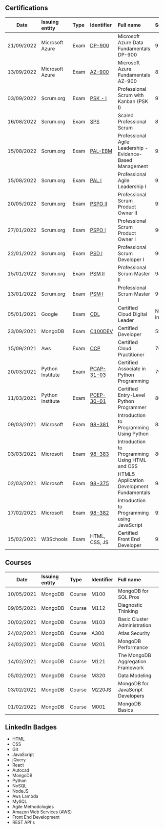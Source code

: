 ## Certifications

| Date       | Issuing entity   | Type | Identifier                                                                               | Full name                                                 | Score   |
| ---------- | :--------------- | :--- | :--------------------------------------------------------------------------------------- | :-------------------------------------------------------- | :------ |
| 21/09/2022 | Microsoft Azure  | Exam | [DP-900](https://www.credly.com/badges/ebfaff37-7260-410e-9aa4-6c97dab03b37/public_url)  | Microsoft Azure Data Fundamentals DP-900                  | 912     |
| 13/09/2022 | Microsoft Azure  | Exam | [AZ-900](https://www.credly.com/badges/bba62d59-74c2-4d9a-af89-b7f342710dd9/public_url)  | Microsoft Azure Fundamentals AZ-900                       | 820     |
| 03/09/2022 | Scrum.org        | Exam | [PSK - I](https://www.credly.com/badges/90fde7a7-f08c-4126-ab1d-eb7ec761fbdc/public_url) | Professional Scrum with Kanban (PSK I)                    | 97      |
| 16/08/2022 | Scrum.org        | Exam | [SPS](https://www.credly.com/badges/0311192b-2193-4e2e-83d7-3df95f310cc7/public_url)     | Scaled Professional Scrum                                 | 87      |
| 15/08/2022 | Scrum.org        | Exam | [PAL-EBM](https://www.credly.com/badges/c583ba79-97b7-4a6e-ac8d-44d7bbaf9e19/public_url) | Professional Agile Leadership - Evidence-Based Management | 92      |
| 15/08/2022 | Scrum.org        | Exam | [PAL I](https://www.credly.com/badges/61d7a70a-659a-4553-a785-41e0bc8c0a47/public_url)   | Professional Agile Leadership I                           | 92      |
| 20/05/2022 | Scrum.org        | Exam | [PSPO II](https://www.credly.com/badges/8d3b7df8-0b88-490a-9dbb-bb2cc9b39f09/public_url) | Professional Scrum Product Owner II                       | 93      |
| 27/01/2022 | Scrum.org        | Exam | [PSPO I](https://www.credly.com/badges/a25863e1-bdad-47f9-a0e2-01dcc2427ca7/public_url)  | Professional Scrum Product Owner I                        | 90      |
| 22/01/2022 | Scrum.org        | Exam | [PSD I](https://www.credly.com/badges/08780305-13a6-4b56-84a9-84cfd3709df2/public_url)   | Professional Scrum Developer I                            | 90      |
| 15/01/2022 | Scrum.org        | Exam | [PSM II](https://www.credly.com/badges/7a01bf8f-72ef-4fda-b7c4-3742b09d6517/public_url)  | Professional Scrum Master II                              | 94      |
| 13/01/2022 | Scrum.org        | Exam | [PSM I](https://www.credly.com/badges/5ff5b7d1-5d8b-4253-bd05-74dce1b3fdbb/public_url)   | Professional Scrum Master I                               | 95      |
| 05/01/2021 | Google           | Exam | [CDL](https://www.credential.net/dd67968d-a5fd-4558-822a-49b0cff7bc21)                   | Certified Cloud Digital Leader                            | No info |
| 23/09/2021 | MongoDB          | Exam | [C100DEV](https://university.mongodb.com/certification/certificate/381251800)            | Certified Developer                                       | 593     |
| 15/09/2021 | Aws              | Exam | [CCP](https://www.credly.com/badges/af552a4b-e2db-4897-b896-83a3c9420023/public_url)     | Certified Cloud Practitioner                              | 762     |
| 20/03/2021 | Python Institute | Exam | [PCAP-31-03](https://www.credly.com/badges/59f32e65-e6b7-4e59-92e6-e0300b96668e)         | Certified Associate in Python Programming                 | 79      |
| 11/03/2021 | Python Institute | Exam | [PCEP-30-01](https://www.credly.com/badges/915b92dd-6c70-4cec-b1af-8666deca6783)         | Certified Entry-Level Python Programmer                   | 80      |
| 09/03/2021 | Microsoft        | Exam | [98-381](https://www.credly.com/badges/10a85c53-2c17-4f84-a3bf-c69b842bdd31)             | Introduction to Programming Using Python                  | 88      |
| 03/03/2021 | Microsoft        | Exam | [98-383](https://www.credly.com/badges/a80e29c7-dc98-4e07-9ce3-443d57d24fb4)             | Introduction to Programming Using HTML and CSS            | 86      |
| 02/03/2021 | Microsoft        | Exam | [98-375](https://www.credly.com/badges/2a1138cd-46d5-4c5f-9d9d-ffda34e3a063)             | HTML5 Application Development Fundamentals                | 94      |
| 17/02/2021 | Microsoft        | Exam | [98-382](https://www.credly.com/badges/d88f0286-6bf2-4bd5-8b78-b83c601d0dad)             | Introduction to Programming using JavaScript              | 92      |
| 15/02/2021 | W3Schools        | Exam | HTML, CSS, JS                                                                            | Certified Front End Developer                             | 95      |

## Courses

| Date       | Issuing entity | Type   | Identifier | Full name                         |
| ---------- | :------------- | :----- | :--------- | :-------------------------------- |
| 10/05/2021 | MongoDB        | Course | M100       | MongoDB for SQL Pros              |
| 09/05/2021 | MongoDB        | Course | M112       | Diagnostic Thinking               |
| 30/02/2021 | MongoDB        | Course | M103       | Basic Cluster Administration      |
| 24/02/2021 | MongoDB        | Course | A300       | Atlas Security                    |
| 24/02/2021 | MongoDB        | Course | M201       | MongoDB Performance               |
| 14/02/2021 | MongoDB        | Course | M121       | The MongoDB Aggregation Framework |
| 05/02/2021 | MongoDB        | Course | M320       | Data Modeling                     |
| 03/02/2021 | MongoDB        | Course | M220JS     | MongoDB for JavaScript Developers |
| 01/02/2021 | MongoDB        | Course | M001       | MongoDB Basics                    |

## LinkedIn Badges

- HTML
- CSS
- Git
- JavaScript
- jQuery
- React
- Autocad
- MongoDB
- Python
- NoSQL
- NodeJS
- Aws Lambda
- MySQL
- Agile Methodologies
- Amazon Web Services (AWS)
- Front End Development
- REST API's
